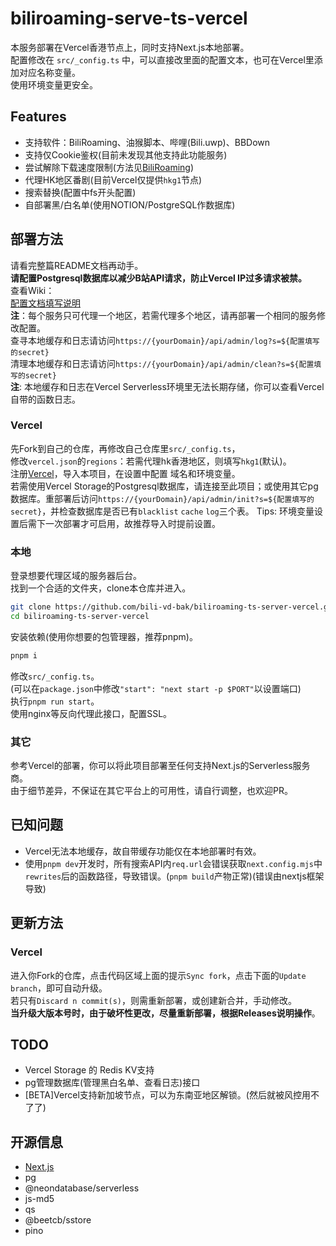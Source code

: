 # biliroaming-serve-ts-vercel

本服务部署在Vercel香港节点上，同时支持Next.js本地部署。  
配置修改在 `src/_config.ts` 中，可以直接改里面的配置文本，也可在Vercel里添加对应名称变量。  
使用环境变量更安全。  

## Features

- 支持软件：BiliRoaming、油猴脚本、哔哩(Bili.uwp)、BBDown
- 支持仅Cookie鉴权(目前未发现其他支持此功能服务)
- 尝试解除下载速度限制(方法见[BiliRoaming](https://github.com/yujincheng08/BiliRoaming/pull/1045/commits/bb8bbc5bd0fdb2b61b23f957658ebf7cb064e30f))
- 代理HK地区番剧(目前Vercel仅提供`hkg1`节点)
- 搜索替换(配置中fs开头配置)
- 自部署黑/白名单(使用NOTION/PostgreSQL作数据库)

## 部署方法

请看完整篇README文档再动手。  
**请配置Postgresql数据库以减少B站API请求，防止Vercel IP过多请求被禁。**  
查看Wiki：  
[配置文档填写说明](https://github.com/bili-vd-bak/biliroaming-ts-server-vercel/wiki/%E9%85%8D%E7%BD%AE%E6%96%87%E4%BB%B6)  
**注**：每个服务只可代理一个地区，若需代理多个地区，请再部署一个相同的服务修改配置。  
查寻本地缓存和日志请访问`https://{yourDomain}/api/admin/log?s=${配置填写的secret}`  
清理本地缓存和日志请访问`https://{yourDomain}/api/admin/clean?s=${配置填写的secret}`  
**注**: 本地缓存和日志在Vercel Serverless环境里无法长期存储，你可以查看Vercel自带的函数日志。  

### Vercel

先Fork到自己的仓库，再修改自己仓库里`src/_config.ts`，  
修改`vercel.json`的`regions`：若需代理hk香港地区，则填写`hkg1`(默认)。  
注册[Vercel](https://vercel.com)，导入本项目，在设置中配置 域名和环境变量。  
若需使用Vercel Storage的Postgresql数据库，请连接至此项目；或使用其它pg数据库。重部署后访问`https://{yourDomain}/api/admin/init?s=${配置填写的secret}`，并检查数据库是否已有`blacklist` `cache` `log`三个表。
Tips: 环境变量设置后需下一次部署才可启用，故推荐导入时提前设置。  

### 本地

登录想要代理区域的服务器后台。  
找到一个合适的文件夹，clone本仓库并进入。  

```bash
git clone https://github.com/bili-vd-bak/biliroaming-ts-server-vercel.git --depth 1
cd biliroaming-ts-server-vercel
```

安装依赖(使用你想要的包管理器，推荐pnpm)。  

```bash
pnpm i
```

修改`src/_config.ts`。  
(可以在`package.json`中修改`"start": "next start -p $PORT"`以设置端口)  
执行`pnpm run start`。  
使用nginx等反向代理此接口，配置SSL。  

### 其它

参考Vercel的部署，你可以将此项目部署至任何支持Next.js的Serverless服务商。  
由于细节差异，不保证在其它平台上的可用性，请自行调整，也欢迎PR。  

## 已知问题

- Vercel无法本地缓存，故自带缓存功能仅在本地部署时有效。  
- 使用`pnpm dev`开发时，所有搜索API内`req.url`会错误获取`next.config.mjs`中`rewrites`后的函数路径，导致错误。(`pnpm build`产物正常)(错误由nextjs框架导致)

## 更新方法

### Vercel

进入你Fork的仓库，点击代码区域上面的提示`Sync fork`，点击下面的`Update branch`，即可自动升级。  
若只有`Discard n commit(s)`，则需重新部署，或创建新合并，手动修改。  
**当升级大版本号时，由于破坏性更改，尽量重新部署，根据Releases说明操作**。  

## TODO

- Vercel Storage 的 Redis KV支持
- pg管理数据库(管理黑白名单、查看日志)接口
- [BETA]Vercel支持新加坡节点，可以为东南亚地区解锁。(然后就被风控用不了了)  

## 开源信息

- [Next.js](https://nextjs.org/)
- pg
- @neondatabase/serverless
- js-md5
- qs
- @beetcb/sstore
- pino

